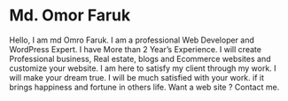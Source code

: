 # Md. Omor Faruk
Hello, I am md Omro Faruk. I am a professional Web Developer and WordPress Expert. I have More than 2 Year’s Experience. I will create Professional business, Real estate, blogs and Ecommerce websites and customize your website. I am here to satisfy my client through my work. I will make your dream true. I will be much satisfied with your work. if it brings happiness and fortune in others life. Want a web site ? Contact me.
